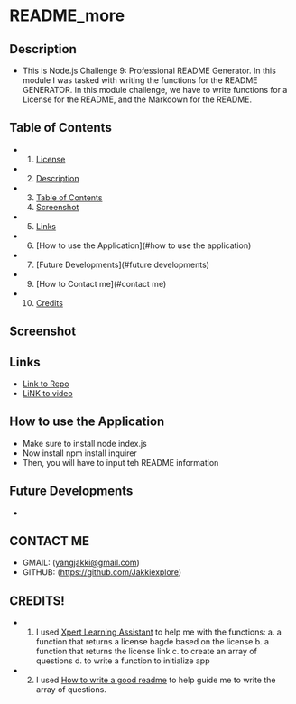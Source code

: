# README_more

## Description
* This is Node.js Challenge 9: Professional README Generator. In this module I was tasked with writing the functions for the README GENERATOR. In this module challenge, we have to write functions for a License for the README, and the Markdown for the README. 

## Table of Contents
* 1. [License](#)
* 2. [Description](#description)
* 3. [Table of Contents](#description)
  4. [Screenshot](#screenshot)
* 5. [Links](#links)
* 6. [How to use the Application](#how to use the application)
* 7. [Future Developments](#future developments)
* 9. [How to Contact me](#contact me)
* 10. [Credits](#)


## Screenshot




## Links
* [Link to Repo](https://github.com/Jakkiexplore/README_more)
* [LiNK to video](https://watch.screencastify.com/v/xK45roktowrCg4Gp50Cj)


## How to use the Application
* Make sure to install node index.js
* Now install npm install inquirer
* Then, you will have to input teh README information

## Future Developments
- 




## CONTACT ME
* GMAIL: (yangjakki@gmail.com)
* GITHUB: (https://github.com/Jakkiexplore)

## CREDITS!
* 1. I used [Xpert Learning Assistant](https://bootcampspot.instructure.com/courses/4087/external_tools/313) to help me with the functions:
     a. a function that returns a license bagde based on the license
     b. a function that returns the license link
     c. to create an array of questions
     d. to write a function to initialize app
     
* 2. I used [How to write a good readme](https://www.freecodecamp.org/news/how-to-write-a-good-readme-file/) to help guide me to write the array of questions.

